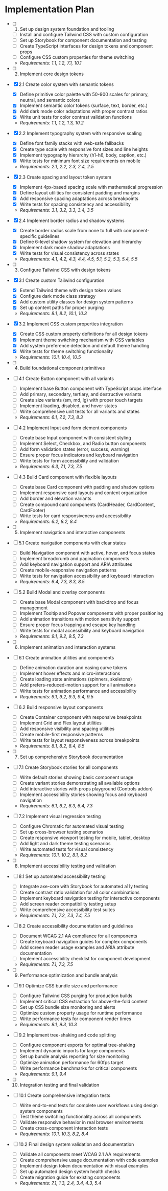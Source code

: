 # Implementation Plan

- [ ] 1. Set up design system foundation and tooling
  - [ ] Install and configure Tailwind CSS with custom configuration
  - [ ] Set up Storybook for component documentation and testing
  - [ ] Create TypeScript interfaces for design tokens and component props
  - [ ] Configure CSS custom properties for theme switching
  - _Requirements: 1.1, 1.2, 7.1, 10.1_

- [ ] 2. Implement core design tokens
- [x] 2.1 Create color system with semantic tokens
  - [x] Define primitive color palette with 50-900 scales for primary, neutral, and semantic colors
  - [x] Implement semantic color tokens (surface, text, border, etc.)
  - [x] Add dark mode color adaptations with proper contrast ratios
  - [x] Write unit tests for color contrast validation functions
  - _Requirements: 1.1, 1.2, 1.3, 10.2_

- [x] 2.2 Implement typography system with responsive scaling
  - [x] Define font family stacks with web-safe fallbacks
  - [x] Create type scale with responsive font sizes and line heights
  - [x] Implement typography hierarchy (h1-h6, body, caption, etc.)
  - [x] Write tests for minimum font size requirements on mobile
  - _Requirements: 2.1, 2.2, 2.3, 2.4, 2.5_

- [x] 2.3 Create spacing and layout token system
  - [x] Implement 4px-based spacing scale with mathematical progression
  - [x] Define layout utilities for consistent padding and margins
  - [x] Add responsive spacing adaptations across breakpoints
  - [x] Write tests for spacing consistency and accessibility
  - _Requirements: 3.1, 3.2, 3.3, 3.4, 3.5_

- [x] 2.4 Implement border radius and shadow systems
  - [x] Create border radius scale from none to full with component-specific guidelines
  - [x] Define 6-level shadow system for elevation and hierarchy
  - [x] Implement dark mode shadow adaptations
  - [x] Write tests for visual consistency across states
  - _Requirements: 4.1, 4.2, 4.3, 4.4, 4.5, 5.1, 5.2, 5.3, 5.4, 5.5_

- [ ] 3. Configure Tailwind CSS with design tokens
- [x] 3.1 Create custom Tailwind configuration
  - [x] Extend Tailwind theme with design token values
  - [x] Configure dark mode class strategy
  - [x] Add custom utility classes for design system patterns
  - [x] Set up content paths for proper purging
  - _Requirements: 8.1, 8.2, 10.1, 10.3_

- [x] 3.2 Implement CSS custom properties integration
  - [x] Create CSS custom property definitions for all design tokens
  - [x] Implement theme switching mechanism with CSS variables
  - [x] Add system preference detection and default theme handling
  - [x] Write tests for theme switching functionality
  - _Requirements: 10.1, 10.4, 10.5_

- [ ] 4. Build foundational component primitives
- [ ] 4.1 Create Button component with all variants
  - [ ] Implement base Button component with TypeScript props interface
  - [ ] Add primary, secondary, tertiary, and destructive variants
  - [ ] Create size variants (sm, md, lg) with proper touch targets
  - [ ] Implement loading, disabled, and hover states
  - [ ] Write comprehensive unit tests for all variants and states
  - _Requirements: 6.1, 7.2, 7.3, 8.3_

- [ ] 4.2 Implement Input and form element components
  - [ ] Create base Input component with consistent styling
  - [ ] Implement Select, Checkbox, and Radio button components
  - [ ] Add form validation states (error, success, warning)
  - [ ] Ensure proper focus indicators and keyboard navigation
  - [ ] Write tests for form accessibility and validation
  - _Requirements: 6.3, 7.1, 7.3, 7.5_

- [ ] 4.3 Build Card component with flexible layouts
  - [ ] Create base Card component with padding and shadow options
  - [ ] Implement responsive card layouts and content organization
  - [ ] Add border and elevation variants
  - [ ] Create compound card components (CardHeader, CardContent, CardFooter)
  - [ ] Write tests for card responsiveness and accessibility
  - _Requirements: 6.2, 8.2, 8.4_

- [ ] 5. Implement navigation and interactive components
- [ ] 5.1 Create navigation components with clear states
  - [ ] Build Navigation component with active, hover, and focus states
  - [ ] Implement breadcrumb and pagination components
  - [ ] Add keyboard navigation support and ARIA attributes
  - [ ] Create mobile-responsive navigation patterns
  - [ ] Write tests for navigation accessibility and keyboard interaction
  - _Requirements: 6.4, 7.3, 8.3, 8.5_

- [ ] 5.2 Build Modal and overlay components
  - [ ] Create base Modal component with backdrop and focus management
  - [ ] Implement Tooltip and Popover components with proper positioning
  - [ ] Add animation transitions with motion sensitivity support
  - [ ] Ensure proper focus trapping and escape key handling
  - [ ] Write tests for modal accessibility and keyboard navigation
  - _Requirements: 9.1, 9.2, 9.5, 7.3_

- [ ] 6. Implement animation and interaction systems
- [ ] 6.1 Create animation utilities and components
  - [ ] Define animation duration and easing curve tokens
  - [ ] Implement hover effects and micro-interactions
  - [ ] Create loading state animations (spinners, skeletons)
  - [ ] Add prefers-reduced-motion support for all animations
  - [ ] Write tests for animation performance and accessibility
  - _Requirements: 9.1, 9.2, 9.3, 9.4, 9.5_

- [ ] 6.2 Build responsive layout components
  - [ ] Create Container component with responsive breakpoints
  - [ ] Implement Grid and Flex layout utilities
  - [ ] Add responsive visibility and spacing utilities
  - [ ] Create mobile-first responsive patterns
  - [ ] Write tests for layout responsiveness across breakpoints
  - _Requirements: 8.1, 8.2, 8.4, 8.5_

- [ ] 7. Set up comprehensive Storybook documentation
- [ ] 7.1 Create Storybook stories for all components
  - [ ] Write default stories showing basic component usage
  - [ ] Create variant stories demonstrating all available options
  - [ ] Add interactive stories with props playground (Controls addon)
  - [ ] Implement accessibility stories showing focus and keyboard navigation
  - _Requirements: 6.1, 6.2, 6.3, 6.4, 7.3_

- [ ] 7.2 Implement visual regression testing
  - [ ] Configure Chromatic for automated visual testing
  - [ ] Set up cross-browser testing scenarios
  - [ ] Create responsive viewport testing for mobile, tablet, desktop
  - [ ] Add light and dark theme testing scenarios
  - [ ] Write automated tests for visual consistency
  - _Requirements: 10.1, 10.2, 8.1, 8.2_

- [ ] 8. Implement accessibility testing and validation
- [ ] 8.1 Set up automated accessibility testing
  - [ ] Integrate axe-core with Storybook for automated a11y testing
  - [ ] Create contrast ratio validation for all color combinations
  - [ ] Implement keyboard navigation testing for interactive components
  - [ ] Add screen reader compatibility testing setup
  - [ ] Write comprehensive accessibility test suites
  - _Requirements: 7.1, 7.2, 7.3, 7.4, 7.5_

- [ ] 8.2 Create accessibility documentation and guidelines
  - [ ] Document WCAG 2.1 AA compliance for all components
  - [ ] Create keyboard navigation guides for complex components
  - [ ] Add screen reader usage examples and ARIA attribute documentation
  - [ ] Implement accessibility checklist for component development
  - _Requirements: 7.1, 7.3, 7.5_

- [ ] 9. Performance optimization and bundle analysis
- [ ] 9.1 Optimize CSS bundle size and performance
  - [ ] Configure Tailwind CSS purging for production builds
  - [ ] Implement critical CSS extraction for above-the-fold content
  - [ ] Set up CSS bundle size monitoring and alerts
  - [ ] Optimize custom property usage for runtime performance
  - [ ] Write performance tests for component render times
  - _Requirements: 9.1, 9.3, 10.3_

- [ ] 9.2 Implement tree-shaking and code splitting
  - [ ] Configure component exports for optimal tree-shaking
  - [ ] Implement dynamic imports for large components
  - [ ] Set up bundle analysis reporting for size monitoring
  - [ ] Optimize animation performance for 60fps target
  - [ ] Write performance benchmarks for critical components
  - _Requirements: 9.1, 9.4_

- [ ] 10. Integration testing and final validation
- [ ] 10.1 Create comprehensive integration tests
  - [ ] Write end-to-end tests for complete user workflows using design system components
  - [ ] Test theme switching functionality across all components
  - [ ] Validate responsive behavior in real browser environments
  - [ ] Create cross-component interaction tests
  - _Requirements: 10.1, 10.3, 8.2, 8.4_

- [ ] 10.2 Final design system validation and documentation
  - [ ] Validate all components meet WCAG 2.1 AA requirements
  - [ ] Create comprehensive usage documentation with code examples
  - [ ] Implement design token documentation with visual examples
  - [ ] Set up automated design system health checks
  - [ ] Create migration guide for existing components
  - _Requirements: 7.1, 1.3, 2.4, 3.4, 4.3, 5.4_
